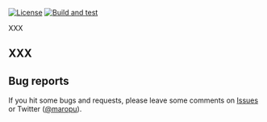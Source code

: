 [![License](http://img.shields.io/:license-Apache_v2-blue.svg)](https://github.com/maropu/predictive-testing/blob/master/LICENSE)
[![Build and test](https://github.com/maropu/predictive-testing/actions/workflows/build-and-test.yml/badge.svg)](https://github.com/maropu/predictive-testing/actions/workflows/build-and-test.yml)
<!---
[![Coverage Status](https://coveralls.io/repos/github/maropu/predictive-testing/badge.svg?branch=master)](https://coveralls.io/github/maropu/predictive-testing?branch=master)
-->

XXX

## XXX

## Bug reports

If you hit some bugs and requests, please leave some comments on [Issues](https://github.com/maropu/predictive-testing/issues)
or Twitter ([@maropu](http://twitter.com/#!/maropu)).

